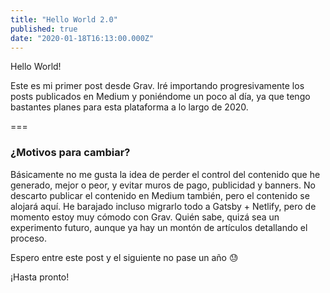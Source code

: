 ```yaml
---
title: "Hello World 2.0"
published: true
date: "2020-01-18T16:13:00.000Z"
---
```


Hello World!

Este es mi primer post desde Grav. Iré importando progresivamente los posts publicados en Medium y poniéndome un poco al día, ya que tengo bastantes planes para esta plataforma a lo largo de 2020.

===

### ¿Motivos para cambiar?

Básicamente no me gusta la idea de perder el control del contenido que he generado, mejor o peor, y evitar muros de pago, publicidad y banners. No descarto publicar el contenido en Medium también, pero el contenido se alojará aquí. He barajado incluso migrarlo todo a Gatsby + Netlify, pero de momento estoy muy cómodo con Grav. Quién sabe, quizá sea un experimento futuro, aunque ya hay un montón de artículos detallando el proceso.

Espero entre este post y el siguiente no pase un año 😓

¡Hasta pronto!
